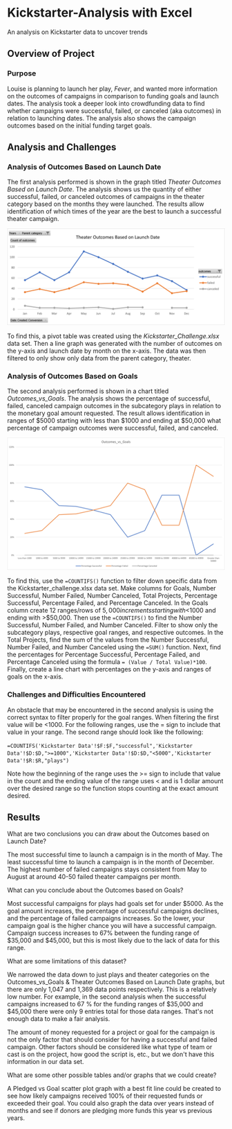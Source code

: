 # Kickstarter-Analysis with Excel
An analysis on Kickstarter data to uncover trends

## Overview of Project

### Purpose
Louise is planning to launch her play, *Fever*, and wanted more information on the outcomes of campaigns in comparison to funding goals and launch dates. The analysis took a deeper look into crowdfunding data to find whether campaigns were successful, failed, or canceled (aka outcomes) in relation to launching dates. The analysis also shows the campaign outcomes based on the initial funding target goals.
## Analysis and Challenges

### Analysis of Outcomes Based on Launch Date
The first analysis performed is shown in the graph titled *Theater Outcomes Based on Launch Date*. The analysis shows us the quantity of either successful, failed, or canceled outcomes of campaigns in the theater category based on the months they were launched. The results allow identification of which times of the year are the best to launch a successful theater campaign.

![Theater Outcomes Based on Launch Date](https://raw.githubusercontent.com/jmsuarez1997/kickstarter-analysis/main/Resourses/Theater_Outcomes_vs_Launch.png)

To find this, a pivot table was created using the *Kickstarter_Challenge.xlsx* data set. Then a line graph was generated with the number of outcomes on the y-axis and launch date by month on the x-axis. The data was then filtered to only show only data from the parent category, theater.

### Analysis of Outcomes Based on Goals
The second analysis performed is shown in a chart titled *Outcomes_vs_Goals*. The analysis shows the percentage of successful, failed, canceled campaign outcomes in the subcategory plays in relation to the monetary goal amount requested. The result allows identification in ranges of $5000 starting with less than $1000 and ending at $50,000 what percentage of campaign outcomes were successful, failed, and canceled. 

![Outcomes_vs_Goals](https://raw.githubusercontent.com/jmsuarez1997/kickstarter-analysis/main/Resourses/Outcomes_vs_Goals.png)

To find this, use the `=COUNTIFS()` function to filter down specific data from the Kickstarter_challenge.xlsx data set. Make columns for Goals, Number Successful, Number Failed, Number Canceled, Total Projects, Percentage Successful, Percentage Failed, and Percentage Canceled. In the Goals column create 12 ranges/rows of $5,000 increments starting with <$1000 and ending with >$50,000. Then use the `=COUNTIFS()` to find the Number Successful, Number Failed, and Number Canceled. Filter to show only the subcategory plays, respective goal ranges, and respective outcomes. In the Total Projects, find the sum of the values from the Number Successful, Number Failed, and Number Canceled using the `=SUM()` function. Next, find the percentages for Percentage Successful, Percentage Failed, and Percentage Canceled using the formula `= (Value / Total Value)*100`. Finally, create a line chart with percentages on the y-axis and ranges of goals on the x-axis. 

### Challenges and Difficulties Encountered

An obstacle that may be encountered in the second analysis is using the correct syntax to filter properly for the goal ranges. When filtering the first value will be <1000. For the following ranges, use the = sign to include that value in your range. The second range should look like the following:

`=COUNTIFS('Kickstarter Data'!$F:$F,"successful",'Kickstarter Data'!$D:$D,">=1000",'Kickstarter Data'!$D:$D,"<5000",'Kickstarter Data'!$R:$R,"plays")`

Note how the beginning of the range uses the >= sign to include that value in the count and the ending value of the range uses < and is 1 dollar amount over the desired range so the function stops counting at the exact amount desired.

## Results

What are two conclusions you can draw about the Outcomes based on Launch Date?

The most successful time to launch a campaign is in the month of May. The least successful time to launch a campaign is in the month of December. The highest number of failed campaigns stays consistent from May to August at around 40-50 failed theater campaigns per month. 

What can you conclude about the Outcomes based on Goals?

Most successful campaigns for plays had goals set for under $5000. As the goal amount increases, the percentage of successful campaigns declines, and the percentage of failed campaigns increases. So the lower, your campaign goal is the higher chance you will have a successful campaign. Campaign success increases to 67% between the funding range of $35,000 and $45,000, but this is most likely due to the lack of data for this range. 

What are some limitations of this dataset?

We narrowed the data down to just plays and theater categories on the Outcomes_vs_Goals & Theater Outcomes Based on Launch Date graphs, but there are only 1,047 and 1,369 data points respectively. This is a relatively low number. For example, in the second analysis when the successful campaigns increased to 67 % for the funding ranges of $35,000 and $45,000 there were only 9 entries total for those data ranges. That's not enough data to make a fair analysis.

The amount of money requested for a project or goal for the campaign is not the only factor that should consider for having a successful and failed campaign. Other factors should be considered like what type of team or cast is on the project, how good the script is, etc., but we don't have this information in our data set. 

What are some other possible tables and/or graphs that we could create?

A Pledged vs Goal scatter plot graph with a best fit line could be created to see how likely campaigns received 100% of their requested funds or exceeded their goal. You could also graph the data over years instead of months and see if donors are pledging more funds this year vs previous years. 
